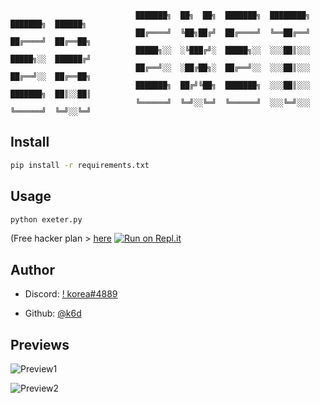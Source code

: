 ```no
                            ███████╗  ██╗  ██╗  ███████╗  ████████╗  ███████╗  ██████╗
                            ██╔════╝  ╚██╗██╔╝  ██╔════╝  ╚══██╔══╝  ██╔════╝  ██╔══██╗
                            █████╗░░  ░╚███╔╝░  █████╗░░  ░░░██║░░░  █████╗░░  ██████╔╝
                            ██╔══╝░░  ░██╔██╗░  ██╔══╝░░  ░░░██║░░░  ██╔══╝░░  ██╔══██╗
                            ███████╗  ██╔╝╚██╗  ███████╗  ░░░██║░░░  ███████╗  ██║░░██║
                            ╚══════╝  ╚═╝░░╚═╝  ╚══════╝  ░░░╚═╝░░░  ╚══════╝  ╚═╝░░╚═╝
```

## Install

```sh
pip install -r requirements.txt
```

## Usage

```sh
python exeter.py
```
(Free hacker plan > [here](https://repl.it/claim?code=techwithtim) 
[![Run on Repl.it](https://repl.it/badge/github/k6d/exeter)](https://repl.it/github/k6d/exeter) 

## Author

* Discord: [!   korea#4889](https://discord.gg/H6MdBJEaBz)

* Github: [@k6d](https://github.com/k6d)

## Previews


![Preview1](https://media.discordapp.net/attachments/803709426770247681/803883363869392927/unknown.png)

![Preview2](https://media.discordapp.net/attachments/803709461168128000/803883746608676894/unknown.png?width=410&height=473)

